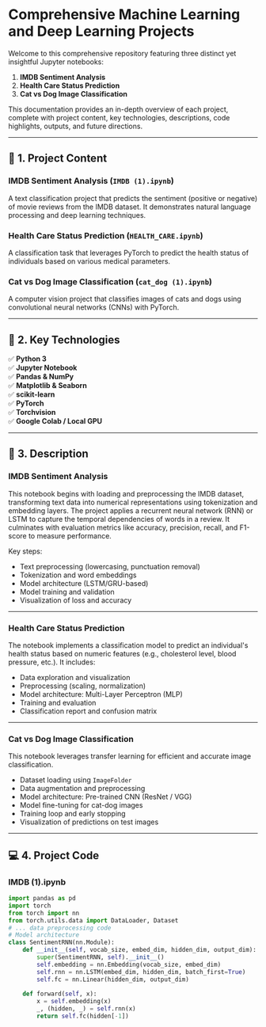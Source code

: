 # Comprehensive Machine Learning and Deep Learning Projects

Welcome to this comprehensive repository featuring three distinct yet insightful Jupyter notebooks:

1. **IMDB Sentiment Analysis**
2. **Health Care Status Prediction**
3. **Cat vs Dog Image Classification**

This documentation provides an in-depth overview of each project, complete with project content, key technologies, descriptions, code highlights, outputs, and future directions.

---

## 📁 1. Project Content

### IMDB Sentiment Analysis (`IMDB (1).ipynb`)
A text classification project that predicts the sentiment (positive or negative) of movie reviews from the IMDB dataset. It demonstrates natural language processing and deep learning techniques.

### Health Care Status Prediction (`HEALTH_CARE.ipynb`)
A classification task that leverages PyTorch to predict the health status of individuals based on various medical parameters.

### Cat vs Dog Image Classification (`cat_dog (1).ipynb`)
A computer vision project that classifies images of cats and dogs using convolutional neural networks (CNNs) with PyTorch.

---

## 🔧 2. Key Technologies

✅ **Python 3**  
✅ **Jupyter Notebook**  
✅ **Pandas & NumPy**  
✅ **Matplotlib & Seaborn**  
✅ **scikit-learn**  
✅ **PyTorch**  
✅ **Torchvision**  
✅ **Google Colab / Local GPU**

---

## 📝 3. Description

### IMDB Sentiment Analysis
This notebook begins with loading and preprocessing the IMDB dataset, transforming text data into numerical representations using tokenization and embedding layers. The project applies a recurrent neural network (RNN) or LSTM to capture the temporal dependencies of words in a review. It culminates with evaluation metrics like accuracy, precision, recall, and F1-score to measure performance.

Key steps:
- Text preprocessing (lowercasing, punctuation removal)
- Tokenization and word embeddings
- Model architecture (LSTM/GRU-based)
- Model training and validation
- Visualization of loss and accuracy

---

### Health Care Status Prediction
The notebook implements a classification model to predict an individual's health status based on numeric features (e.g., cholesterol level, blood pressure, etc.). It includes:

- Data exploration and visualization
- Preprocessing (scaling, normalization)
- Model architecture: Multi-Layer Perceptron (MLP)
- Training and evaluation
- Classification report and confusion matrix

---

### Cat vs Dog Image Classification
This notebook leverages transfer learning for efficient and accurate image classification.

- Dataset loading using `ImageFolder`
- Data augmentation and preprocessing
- Model architecture: Pre-trained CNN (ResNet / VGG)
- Model fine-tuning for cat-dog images
- Training loop and early stopping
- Visualization of predictions on test images

---

## 💻 4. Project Code

### IMDB (1).ipynb
```python
import pandas as pd
import torch
from torch import nn
from torch.utils.data import DataLoader, Dataset
# ... data preprocessing code
# Model architecture
class SentimentRNN(nn.Module):
    def __init__(self, vocab_size, embed_dim, hidden_dim, output_dim):
        super(SentimentRNN, self).__init__()
        self.embedding = nn.Embedding(vocab_size, embed_dim)
        self.rnn = nn.LSTM(embed_dim, hidden_dim, batch_first=True)
        self.fc = nn.Linear(hidden_dim, output_dim)
        
    def forward(self, x):
        x = self.embedding(x)
        _, (hidden, _) = self.rnn(x)
        return self.fc(hidden[-1])
